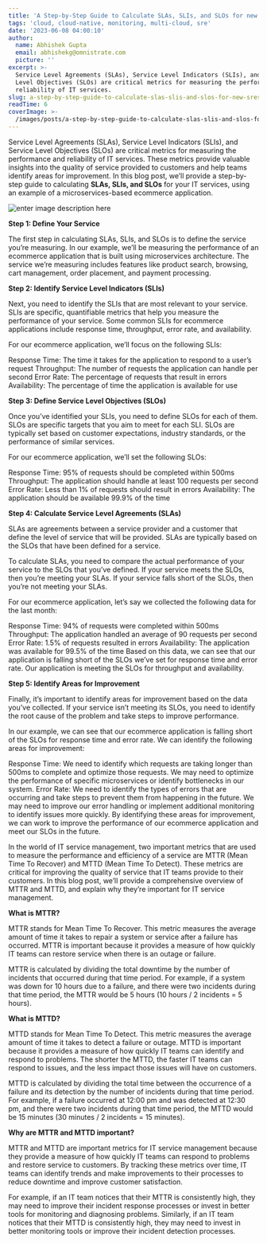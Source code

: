 ```yaml
---
title: 'A Step-by-Step Guide to Calculate SLAs, SLIs, and SLOs for new SREs'
tags: 'cloud, cloud-native, monitoring, multi-cloud, sre'
date: '2023-06-08 04:00:10'
author:
  name: Abhishek Gupta
  email: abhishekg@omnistrate.com
  picture: ''
excerpt: >-
  Service Level Agreements (SLAs), Service Level Indicators (SLIs), and Service
  Level Objectives (SLOs) are critical metrics for measuring the performance and
  reliability of IT services.
slug: a-step-by-step-guide-to-calculate-slas-slis-and-slos-for-new-sres
readTime: 6
coverImage: >-
  /images/posts/a-step-by-step-guide-to-calculate-slas-slis-and-slos-for-new-sres-1.webp
---
```


Service Level Agreements (SLAs), Service Level Indicators (SLIs), and Service Level Objectives (SLOs) are critical metrics for measuring the performance and reliability of IT services. These metrics provide valuable insights into the quality of service provided to customers and help teams identify areas for improvement. In this blog post, we’ll provide a step-by-step guide to calculating **SLAs, SLIs, and SLOs** for your IT services, using an example of a microservices-based ecommerce application.

![enter image description here][1]

**Step 1: Define Your Service**

The first step in calculating SLAs, SLIs, and SLOs is to define the service you’re measuring. In our example, we’ll be measuring the performance of an ecommerce application that is built using microservices architecture. The service we’re measuring includes features like product search, browsing, cart management, order placement, and payment processing.

**Step 2: Identify Service Level Indicators (SLIs)**

Next, you need to identify the SLIs that are most relevant to your service. SLIs are specific, quantifiable metrics that help you measure the performance of your service. Some common SLIs for ecommerce applications include response time, throughput, error rate, and availability.

For our ecommerce application, we’ll focus on the following SLIs:

Response Time: The time it takes for the application to respond to a user’s request
Throughput: The number of requests the application can handle per second
Error Rate: The percentage of requests that result in errors
Availability: The percentage of time the application is available for use

**Step 3: Define Service Level Objectives (SLOs)**

Once you’ve identified your SLIs, you need to define SLOs for each of them. SLOs are specific targets that you aim to meet for each SLI. SLOs are typically set based on customer expectations, industry standards, or the performance of similar services.

For our ecommerce application, we’ll set the following SLOs:

Response Time: 95% of requests should be completed within 500ms
Throughput: The application should handle at least 100 requests per second
Error Rate: Less than 1% of requests should result in errors
Availability: The application should be available 99.9% of the time

**Step 4: Calculate Service Level Agreements (SLAs)**

SLAs are agreements between a service provider and a customer that define the level of service that will be provided. SLAs are typically based on the SLOs that have been defined for a service.

To calculate SLAs, you need to compare the actual performance of your service to the SLOs that you’ve defined. If your service meets the SLOs, then you’re meeting your SLAs. If your service falls short of the SLOs, then you’re not meeting your SLAs.

For our ecommerce application, let’s say we collected the following data for the last month:

Response Time: 94% of requests were completed within 500ms
Throughput: The application handled an average of 90 requests per second
Error Rate: 1.5% of requests resulted in errors
Availability: The application was available for 99.5% of the time
Based on this data, we can see that our application is falling short of the SLOs we’ve set for response time and error rate. Our application is meeting the SLOs for throughput and availability.

**Step 5: Identify Areas for Improvement**

Finally, it’s important to identify areas for improvement based on the data you’ve collected. If your service isn’t meeting its SLOs, you need to identify the root cause of the problem and take steps to improve performance.

In our example, we can see that our ecommerce application is falling short of the SLOs for response time and error rate. We can identify the following areas for improvement:

Response Time: We need to identify which requests are taking longer than 500ms to complete and optimize those requests. We may need to optimize the performance of specific microservices or identify bottlenecks in our system.
Error Rate: We need to identify the types of errors that are occurring and take steps to prevent them from happening in the future. We may need to improve our error handling or implement additional monitoring to identify issues more quickly.
By identifying these areas for improvement, we can work to improve the performance of our ecommerce application and meet our SLOs in the future.

In the world of IT service management, two important metrics that are used to measure the performance and efficiency of a service are MTTR (Mean Time To Recover) and MTTD (Mean Time To Detect). These metrics are critical for improving the quality of service that IT teams provide to their customers. In this blog post, we’ll provide a comprehensive overview of MTTR and MTTD, and explain why they’re important for IT service management.

**What is MTTR?**

MTTR stands for Mean Time To Recover. This metric measures the average amount of time it takes to repair a system or service after a failure has occurred. MTTR is important because it provides a measure of how quickly IT teams can restore service when there is an outage or failure.

MTTR is calculated by dividing the total downtime by the number of incidents that occurred during that time period. For example, if a system was down for 10 hours due to a failure, and there were two incidents during that time period, the MTTR would be 5 hours (10 hours / 2 incidents = 5 hours).

**What is MTTD?**

MTTD stands for Mean Time To Detect. This metric measures the average amount of time it takes to detect a failure or outage. MTTD is important because it provides a measure of how quickly IT teams can identify and respond to problems. The shorter the MTTD, the faster IT teams can respond to issues, and the less impact those issues will have on customers.

MTTD is calculated by dividing the total time between the occurrence of a failure and its detection by the number of incidents during that time period. For example, if a failure occurred at 12:00 pm and was detected at 12:30 pm, and there were two incidents during that time period, the MTTD would be 15 minutes (30 minutes / 2 incidents = 15 minutes).

**Why are MTTR and MTTD important?**

MTTR and MTTD are important metrics for IT service management because they provide a measure of how quickly IT teams can respond to problems and restore service to customers. By tracking these metrics over time, IT teams can identify trends and make improvements to their processes to reduce downtime and improve customer satisfaction.

For example, if an IT team notices that their MTTR is consistently high, they may need to improve their incident response processes or invest in better tools for monitoring and diagnosing problems. Similarly, if an IT team notices that their MTTD is consistently high, they may need to invest in better monitoring tools or improve their incident detection processes.


  [1]: /images/posts/a-step-by-step-guide-to-calculate-slas-slis-and-slos-for-new-sres-1.webp
